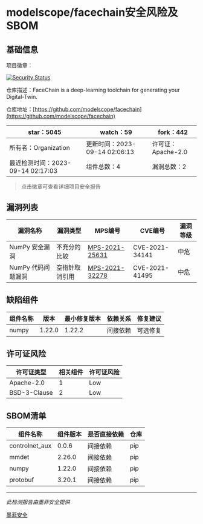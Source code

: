 # modelscope/facechain安全风险及SBOM

## 基础信息

项目徽章：

[![Security Status](https://www.murphysec.com/platform3/v31/badge/1702023547165736960.svg)](https://www.murphysec.com/console/report/1691514706958635008/1702023547165736960)

仓库描述：FaceChain is a deep-learning toolchain for generating your Digital-Twin.

仓库地址：[https://github.com/modelscope/facechain](https://github.com/modelscope/facechain)

| star：5045 | watch：59 | fork：442 |
| ----------- | -------------- | ------------ |
| 所有者：Organization | 更新时间：2023-09-14 02:06:13 | 许可证：Apache-2.0 |
| 最近检测时间：2023-09-14 02:17:03 | 组件总数：4 | 漏洞总数：2 |

> 点击徽章可查看详细项目安全报告



## 漏洞列表

| 漏洞名称 | 漏洞类型 | MPS编号 | CVE编号 | 漏洞等级 |
| ------- | ------ | ------- | ------ | ----- |
|NumPy 安全漏洞|不充分的比较|[MPS-2021-25631](https://www.oscs1024.com/hd/MPS-2021-25631)|CVE-2021-34141|中危|
|NumPy 代码问题漏洞|空指针取消引用|[MPS-2021-32278](https://www.oscs1024.com/hd/MPS-2021-32278)|CVE-2021-41495|中危|




## 缺陷组件

| 组件名称 | 版本 | 最小修复版本 | 依赖关系 | 修复建议 |
| -------- | ---- | ------------ | -------- | -------- |
|numpy|1.22.0|1.22.2|间接依赖|可选修复|C:0|H:0|M:2|L:0|




## 许可证风险

| 许可证类型 | 相关组件 | 许可证风险 |
| ---------- | -------- | ---------- |
|Apache-2.0|1|Low|
|BSD-3-Clause|2|Low|




## SBOM清单

| 组件名称 | 组件版本 | 是否直接依赖 | 仓库 |
| -------- | -------- | ------------ | ---- |
|controlnet_aux|0.0.6|间接依赖|pip|
|mmdet|2.26.0|间接依赖|pip|
|numpy|1.22.0|间接依赖|pip|
|protobuf|3.20.1|间接依赖|pip|


------

*此检测报告由墨菲安全提供*

[墨菲安全](www.murphysec.com)